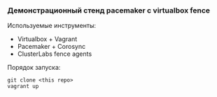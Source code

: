 ### Демонстрационный стенд pacemaker c virtualbox fence

Используемые инструменты:
- Virtualbox + Vagrant
- Pacemaker + Corosync
- ClusterLabs fence agents

Порядок запуска:
```
git clone <this repo>
vagrant up
```
